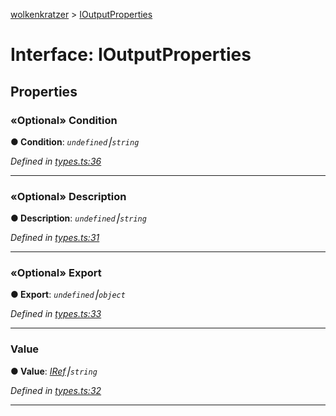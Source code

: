 [wolkenkratzer](../README.md) > [IOutputProperties](../interfaces/ioutputproperties.md)



# Interface: IOutputProperties


## Properties
<a id="condition"></a>

### «Optional» Condition

**●  Condition**:  *`undefined`⎮`string`* 

*Defined in [types.ts:36](https://github.com/arminhammer/wolkenkratzer/blob/f2716d7/src/types.ts#L36)*





___

<a id="description"></a>

### «Optional» Description

**●  Description**:  *`undefined`⎮`string`* 

*Defined in [types.ts:31](https://github.com/arminhammer/wolkenkratzer/blob/f2716d7/src/types.ts#L31)*





___

<a id="export"></a>

### «Optional» Export

**●  Export**:  *`undefined`⎮`object`* 

*Defined in [types.ts:33](https://github.com/arminhammer/wolkenkratzer/blob/f2716d7/src/types.ts#L33)*





___

<a id="value"></a>

###  Value

**●  Value**:  *[IRef](iref.md)⎮`string`* 

*Defined in [types.ts:32](https://github.com/arminhammer/wolkenkratzer/blob/f2716d7/src/types.ts#L32)*





___


